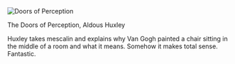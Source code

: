 <img src="../../public/images/book_covers/doorsofperception.jpg" id="cover" alt="Doors of Perception"/>
<p id="title">The Doors of Perception, Aldous Huxley</p>

Huxley takes mescalin and explains why Van Gogh painted a chair sitting in the middle of a room and what it means. Somehow it makes total sense. Fantastic.
